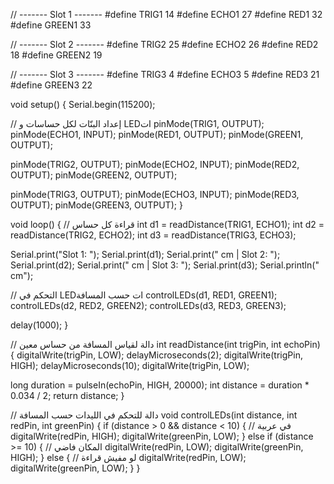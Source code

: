 // ------- Slot 1 -------
#define TRIG1 14
#define ECHO1 27
#define RED1 32
#define GREEN1 33

// ------- Slot 2 -------
#define TRIG2 25
#define ECHO2 26
#define RED2 18
#define GREEN2 19

// ------- Slot 3 -------
#define TRIG3 4
#define ECHO3 5
#define RED3 21
#define GREEN3 22

void setup() {
  Serial.begin(115200);

  // إعداد البنّات لكل حساسات و LEDات
  pinMode(TRIG1, OUTPUT);
  pinMode(ECHO1, INPUT);
  pinMode(RED1, OUTPUT);
  pinMode(GREEN1, OUTPUT);

  pinMode(TRIG2, OUTPUT);
  pinMode(ECHO2, INPUT);
  pinMode(RED2, OUTPUT);
  pinMode(GREEN2, OUTPUT);

  pinMode(TRIG3, OUTPUT);
  pinMode(ECHO3, INPUT);
  pinMode(RED3, OUTPUT);
  pinMode(GREEN3, OUTPUT);
}

void loop() {
  // قراءة كل حساس
  int d1 = readDistance(TRIG1, ECHO1);
  int d2 = readDistance(TRIG2, ECHO2);
  int d3 = readDistance(TRIG3, ECHO3);

  Serial.print("Slot 1: ");
  Serial.print(d1);
  Serial.print(" cm  |  Slot 2: ");
  Serial.print(d2);
  Serial.print(" cm  |  Slot 3: ");
  Serial.print(d3);
  Serial.println(" cm");

  // التحكم في LEDات حسب المسافة
  controlLEDs(d1, RED1, GREEN1);
  controlLEDs(d2, RED2, GREEN2);
  controlLEDs(d3, RED3, GREEN3);

  delay(1000);
}

// دالة لقياس المسافة من حساس معين
int readDistance(int trigPin, int echoPin) {
  digitalWrite(trigPin, LOW);
  delayMicroseconds(2);
  digitalWrite(trigPin, HIGH);
  delayMicroseconds(10);
  digitalWrite(trigPin, LOW);

  long duration = pulseIn(echoPin, HIGH, 20000);
  int distance = duration * 0.034 / 2;
  return distance;
}

// دالة للتحكم في الليدات حسب المسافة
void controlLEDs(int distance, int redPin, int greenPin) {
  if (distance > 0 && distance < 10) {   // في عربية
    digitalWrite(redPin, HIGH);
    digitalWrite(greenPin, LOW);
  } else if (distance >= 10) {           // المكان فاضي
    digitalWrite(redPin, LOW);
    digitalWrite(greenPin, HIGH);
  } else { // لو مفيش قراءة
    digitalWrite(redPin, LOW);
    digitalWrite(greenPin, LOW);
  }
}
